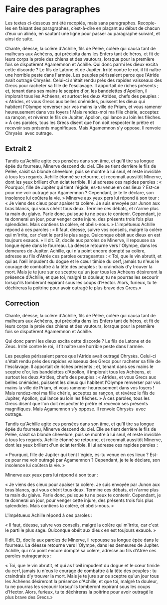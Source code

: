 # Faire des paragraphes

Les textes ci-dessous ont été recopiés, mais sans paragraphes.
Recopie-les en faisant des paragraphes, c’est-à-dire en plaçant au début de chacun d’eux un alinéa, en sautant une ligne pour passer au paragraphe suivant, et ainsi de suite.

Chante, déesse, la colère d'Achille, fils de Pelée, colère qui causa tant de malheurs aux Achéens, qui précipita dans les Enfers tant de héros, et fit de leurs corps la proie des chiens et des vautours, lorsque pour la première fois se disputèrent Agamemnon et Achille. Qui donc parmi les dieux excita cette discorde ? Le fils de Latone et de Jupiter. Irrité contre le roi, il fit naître une horrible peste dans l'armée. Les peuples périssaient parce que l’Atride avait outragé Chrysès. Celui-ci s'était rendu près des rapides vaisseaux des Grecs pour racheter sa fille de l'esclavage. Il apportait de riches présents ; et, tenant dans ses mains le sceptre d'or, les bandelettes d'Apollon, il implorait tous les Achéens, et surtout les deux Atrides, chefs des peuples : « Atrides, et vous Grecs aux belles cnémides, puissent les dieux qui habitent l'Olympe renverser par vos mains la ville de Priam, et vous ramener heureusement dans vos foyers ! Mais rendez-moi ma fille chérie, acceptez sa rançon, et révérez le fils de Jupiter, Apollon, qui lance au loin les flèches. » À ces paroles, tous les Grecs disent que l'on doit respecter le prêtre et recevoir ses présents magnifiques. Mais Agamemnon s'y oppose. Il renvoie Chrysès  avec outrage.

## Extrait 2

Tandis qu'Achille agite ces pensées dans son âme, et qu'il tire sa longue épée du fourreau, Minerve descend du ciel. Elle se tient derrière le fils de Pelée, saisit sa blonde chevelure, puis se montre à lui seul, et reste invisible à tous les regards. Achille étonné se retourne, et reconnaît aussitôt Minerve, dont les yeux brillent d'un éclat terrible. Il lui adresse ces rapides paroles : « Pourquoi, fille de Jupiter qui tient l'égide, es-tu venue en ces lieux ? Est-ce pour me voir outragé par Agamemnon ? Cependant, je te le déclare, son insolence lui coûtera la vie. » Minerve aux yeux pers lui répond à son tour : « Je viens des cieux pour apaiser ta colère. Je suis envoyée par Junon aux bras blancs, qui vous chérit tous deux. Termine ces débats, et n'arme plus ta main du glaive. Parle donc, puisque tu ne peux te contenir. Cependant, je te donnerai un jour, pour venger cette injure, des présents trois fois plus splendides. Mais contiens ta colère, et obéis-nous. » L'impétueux Achille répond à ces paroles : « Il faut, déesse, suivre vos conseils, malgré la colère qui m'irrite, car c'est le parti le plus sage. Quiconque obéit aux dieux en est toujours exaucé. » Il dit. Et, docile aux paroles de Minerve, il repousse sa longue épée dans le fourreau. La déesse retourne vers l'Olympe, dans les demeures de Jupiter. Achille, qui n'a point encore dompté sa colère, adresse au fils d'Atrée ces paroles outrageantes : « Toi, que le vin abrutit, et qui as l'œil impudent du dogue et le cœur timide du cerf, jamais tu n'eus le courage de combattre à la tête des peuples : tu craindrais d'y trouver la mort. Mais je te jure sur ce sceptre qu'un jour tous les Achéens désireront la présence d'Achille, et que toi, malgré ta douleur, tu ne pourras les secourir lorsqu'ils tomberont expirant sous les coups d’Hector. Alors, furieux, tu te déchireras la poitrine pour avoir outragé le plus brave des Grecs.»

## Correction

Chante, déesse, la colère d'Achille, fils de Pélée, colère qui causa tant de malheurs aux Achéens, qui précipita dans les Enfers tant de héros, et fit de leurs corps la proie des chiens et des vautours, lorsque pour la première fois se disputèrent Agamemnon et Achille.

Qui donc parmi les dieux excita cette discorde ? Le fils de Latone et de Zeus. Irrité contre le roi, il fit naître une horrible peste dans l'armée.

Les peuples périssaient parce que l’Atride avait outragé Chrysès. Celui-ci s'était rendu près des rapides vaisseaux des Grecs pour racheter sa fille de l'esclavage. Il apportait de riches présents ; et, tenant dans ses mains le sceptre d'or, les bandelettes d'Apollon, il implorait tous les Achéens, et surtout les deux Atrides, chefs des peuples : « Atrides, et vous Grecs aux belles cnémides, puissent les dieux qui habitent l'Olympe renverser par vos mains la ville de Priam, et vous ramener heureusement dans vos foyers ! Mais rendez-moi ma fille chérie, acceptez sa rançon, et révérez le fils de Jupiter, Apollon, qui lance au loin les flèches. » À ces paroles, tous les Grecs disent que l'on doit respecter le prêtre et recevoir ses présents magnifiques. Mais Agamemnon s'y oppose. Il renvoie Chrysès  avec outrage.


Tandis qu'Achille agite ces pensées dans son âme, et qu'il tire sa longue épée du fourreau, Minerve descend du ciel. Elle se tient derrière le fils de Pelée, saisit sa blonde chevelure, puis se montre à lui seul, et reste invisible à tous les regards. Achille étonné se retourne, et reconnaît aussitôt Minerve, dont les yeux brillent d'un éclat terrible. Il lui adresse ces rapides paroles :

« Pourquoi, fille de Jupiter qui tient l'égide, es-tu venue en ces lieux ? Est-ce pour me voir outragé par Agamemnon ? Cependant, je te le déclare, son insolence lui coûtera la vie. »

Minerve aux yeux pers lui répond à son tour :

« Je viens des cieux pour apaiser ta colère. Je suis envoyée par Junon aux bras blancs, qui vous chérit tous deux. Termine ces débats, et n'arme plus ta main du glaive. Parle donc, puisque tu ne peux te contenir. Cependant, je te donnerai un jour, pour venger cette injure, des présents trois fois plus splendides. Mais contiens ta colère, et obéis-nous. »

L'impétueux Achille répond à ces paroles :

« Il faut, déesse, suivre vos conseils, malgré la colère qui m'irrite, car c'est le parti le plus sage. Quiconque obéit aux dieux en est toujours exaucé. »

Il dit. Et, docile aux paroles de Minerve, il repousse sa longue épée dans le fourreau. La déesse retourne vers l'Olympe, dans les demeures de Jupiter. Achille, qui n'a point encore dompté sa colère, adresse au fils d'Atrée ces paroles outrageantes :

« Toi, que le vin abrutit, et qui as l'œil impudent du dogue et le cœur timide du cerf, jamais tu n'eus le courage de combattre à la tête des peuples : tu craindrais d'y trouver la mort. Mais je te jure sur ce sceptre qu'un jour tous les Achéens désireront la présence d'Achille, et que toi, malgré ta douleur, tu ne pourras les secourir lorsqu'ils tomberont expirant sous les coups d’Hector. Alors, furieux, tu te déchireras la poitrine pour avoir outragé le plus brave des Grecs.»

